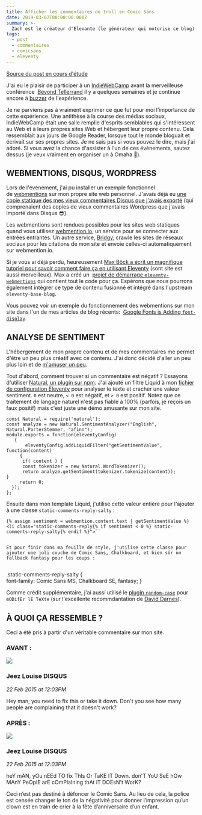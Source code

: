 ```yaml
---
title: Afficher les commentaires de troll en Comic Sans
date: 2019-03-07T00:00:00.000Z
summary: >-
  Zach est le créateur d'Elevante (le générateur qui motorise ce blog) et a participé avec joie au dernier indiewebcamp. Fan de générateur de sites statiques comme de polices de caractères, j'envisage d'étudier et traduire son post du 7 juin "Fender Snarky Comments in ComicSans" plus qu'inspirant pour designer et habiller les futures webmentions. Son site personnel motorisé par Eleventy est en outre un modèle du genre pour ce qui concerne l'implémentation du système de webmentions.
tags:
  - post
  - commentaires
  - comicsans
  - eleventy
---
```

[Source du post en cours d'étude](https://www.zachleat.com/web/snarky/)

J'ai eu le plaisir de participer à un [IndieWebCamp](https://indieweb.org/) avant la merveilleuse conférence  [Beyond Tellerrand](https://beyondtellerrand.com/) il y a quelques semaines et je continue encore à [buzzer](https://twitter.com/zachleat/status/1127489938448977920) de l'expérience.

Je ne parviens pas à vraiment exprimer ce que fut pour moi l’importance de cette expérience. Une antithèse à la course des médias sociaux, IndieWebCamp était une salle remplie d'esprits semblables qui s'intéressent au Web et à leurs propres sites Web et hébergent leur propre contenu. Cela ressemblait aux jours de Google Reader, lorsque tout le monde bloguait et écrivait sur ses propres sites. Je ne sais pas si vous pouvez le dire, mais j'ai adoré. Si vous avez la chance d'assister à l'un de ces événements, sautez dessus (je veux vraiment en organiser un à Omaha 👀).

## WEBMENTIONS, DISQUS, WORDPRESS

Lors de l'événement, j'ai pu installer un exemple fonctionnel de [webmentions](https://indieweb.org/Webmention) sur mon propre site web personnel. J'avais déjà eu [une copie statique des mes vieux commentaires Disqus que j'avais exporté](https://www.zachleat.com/web/disqus-import/) (qui comprenaient des copies de vieux commentaires Wordpress que j'avais importé dans Disqus 😎).

Les webmentions sont rendues possibles pour les sites web statiques quand vous utilisez [webmention.io](https://webmention.io/), un service pour se connecter aux entrées entrantes. Un autre service, [Bridgy](https://brid.gy/), crawle les sites de réseaux sociaux pour les citations de mon site et envoie celles-ci automatiquement sur webmention.io.

Si je vous ai déjà perdu, heureusement [Max Böck a écrit un magnifique tutoriel pour savoir comment faire ça en utilisant Eleventy](https://mxb.dev/blog/using-webmentions-on-static-sites/) (sont site est aussi merveilleux). Max a créé un  [projet de démarrage `eleventy-webmentions`](https://github.com/maxboeck/eleventy-webmentions) qui contient tout le code pour ça. Espérons que nous pourrons également intégrer ce type de contenu fusionné et intégré dans l'upstream `eleventy-base-blog`.

Vous pouvez voir un exemple du fonctionnement des webmentions sur mon site dans l'un de mes articles de blog récents:  [Google Fonts is Adding `font-display`](https://www.zachleat.com/web/google-fonts-display/#webmentions).


## ANALYSE DE SENTIMENT

L'hébergement de mon propre contenu et de mes commentaires me permet d'être un peu plus créatif avec ce contenu. J'ai donc décidé d'aller un peu plus loin et de [m'amuser un peu](https://twitter.com/zachleat/status/1132727088031653891).

Tout d'abord, comment trouver si un commentaire est négatif ? Essayons d'utiliser [Natural, un plugin sur npm](https://www.npmjs.com/package/natural). J'ai ajouté un filtre Liquid à mon [fichier de configuration Eleventy](https://www.11ty.io/docs/config/) pour analyser le texte et cracher une valeur sentiment. `0` est neutre, `< 0` est négatif, et `> 0` est positif. Notez que ce traitement de langage naturel n'est pas fiable à 100% (parfois, je reçois un faux positif) mais c'est juste une démo amusante sur mon site.
    
```
const Natural = require('natural');
const analyze = new Natural.SentimentAnalyzer("English", Natural.PorterStemmer, "afinn");
module.exports = function(eleventyConfig) 
   {  
       eleventyConfig.addLiquidFilter("getSentimentValue", function(content) 
     {        
      if( content ) {            
      const tokenizer = new Natural.WordTokenizer();
      return analyze.getSentiment(tokenizer.tokenize(content));
}     
     return 0;    
  });
};
```

Ensuite dans mon template Liquid, j'utilise cette valeur entière pour l'ajouter à une classe `static-comments-reply-salty` :

```    
{% assign sentiment = webmention.content.text | getSentimentValue %}
<li class="static-comments-reply{% if sentiment < 0 %} static-comments-reply-salty{% endif %}">``
    

Et pour finir dans ma feuille de style, j'utilise cette classe pour ajouter une joli couche de Comic Sans, Chalkboard, et bien sûr un fallback fantasy pour les coups :
    
```
.static-comments-reply-salty {    
         font-family: Comic Sans MS, Chalkboard SE, fantasy;
}


Comme crédit supplémentaire, j'ai aussi utilisé le [plugin `random-case`](https://www.npmjs.com/package/random-case) pour `mODifEr lE TeXte` (sur l'excellente recommdantation de [David Darnes](https://twitter.com/DavidDarnes/status/1132732852196511744)).

## À QUOI ÇA RESSEMBLE ? 

Ceci a été pris à partir d'un véritable commentaire sur mon site.

### AVANT :

![](https://www.gravatar.com/avatar/38e4a1731159a21bbce9890693c81380?d=mm&s=60)

### Jeez Louise DISQUS

_22 Feb 2015 at 12:03PM_

Hey man, you need to fix this or take it down. Don't you see how many people are complaining that it doesn't work?

### APRÈS :

![](https://www.gravatar.com/avatar/38e4a1731159a21bbce9890693c81380?d=mm&s=60)

### Jeez Louise DISQUS

_22 Feb 2015 at 12:03PM_

heY mAN, yOu nEEd TO fix ThIs Or TaKE IT Down. don'T YoU SeE hOw MAnY PeOplE arE cOmPlaIning thAt iT DOEsN't WorK?

Ceci n’est pas destiné à défoncer le Comic Sans. Au lieu de cela, la police est censée changer le ton de la négativité pour donner l’impression qu’un clown est en train de crier à la fête d’anniversaire d’un enfant.  




